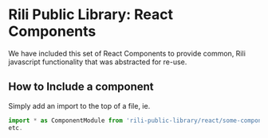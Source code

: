 # Rili Public Library: React Components
We have included this set of React Components to provide common, Rili javascript functionality that was abstracted for re-use.

## How to Include a component
Simply add an import to the top of a file, ie.
```javascript
import * as ComponentModule from 'rili-public-library/react/some-component';
etc.
```